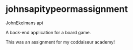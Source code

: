 # johnsapitypeormassignment
JohnEkelmans api

A back-end application for a board game.

This was an assignment for my coddaiseur academy! 
